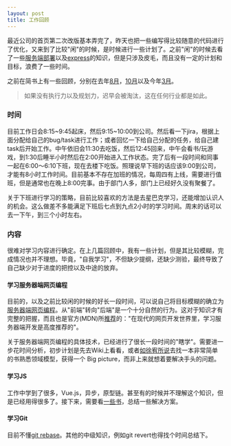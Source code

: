 ```yaml
---
layout: post
title: 工作回顾
---
```


最近公司的首页第二次改版基本弄完了，昨天也把一些编写得比较随意的代码进行了优化，又来到了比较"闲"的时候，是时候进行一些计划了。之前"闲"的时候去看了一些[服务端部署](https://github.com/RuoChen95/imooc-nuxt-study-project)以及[express](https://github.com/RuoChen95/imooc-express-movie-project)的知识，但是只涉及皮毛，而且没有一定的计划和目标，浪费了一些时间。

之前在简书上有一些回顾，分别在去年[8月](https://www.jianshu.com/p/bfd2798924f8)，[10月](https://www.jianshu.com/p/1e9358f4a3db)以及今年[3月](https://www.jianshu.com/p/5ffe75782434)。

> 如果没有执行力以及规划力，迟早会被淘汰，这在任何行业都是如此。

### 时间

目前工作日会8:15~9:45起床，然后9:15~10:00到公司。然后看一下jira，根据上面分配给自己的bug/task进行工作；或者回忆一下给自己分配的任务，给自己建task后开始工作。中午依旧会11:30去吃饭，然后12:45回来，中午会看书/玩游戏，到1:30后睡半小时然后在2:00开始进入工作状态。完了后有一段时间和同事一起在6:00～6:10下班，现在去楼下吃饭。照理说早下班的话应该9:00到公司，才能有8小时工作时间。目前基本不存在加班的情况，每周四有上线，需要进行值班，但是通常也在晚上8:00完事。由于部门人多，部门上已经好久没有聚餐了。

关于下班进行学习的策略，目前比较喜欢的方法是去星巴克学习，还能增加认识人的机会。这么做差不多能满足下班后七点到九点2小时的学习时间。周末的话可以去一下午，到三个小时左右。

### 内容

很难对学习内容进行确定。在上几篇回顾中，我有一些计划，但是其比较模糊，完成情况也并不理想。毕竟，"自我学习"，不但缺少提纲，还缺少测验，最终导致了自己缺少对于进度的把控以及中途的放弃。

#### 学习服务器端网页编程

目前的，以及之前比较闲的时候的好长一段时间，可以说自己将目标模糊的确立为[服务器端网页编程](https://developer.mozilla.org/zh-CN/docs/Learn/Server-side)。从"前端"转向"后端"是一个十分自然的行为。这对于知识才有完整的把握，而且也是官方(MDN)所[推荐](https://developer.mozilla.org/zh-CN/docs/Learn/Server-side)的："在现代的网页开发世界里，学习服务器端开发是高度推荐的"。

关于服务器端网页编程的具体技术，已经进行了很长一段时间的"瞎学"。需要进一步花时间分析，初步计划是先去Wiki上看看，或者[如徐宥所说](https://blog.youxu.info/2012/02/02/software-tools-1/)去找一本非常简单的书熟悉领域模型，获得一个 Big picture，而非上来就想着要解决手头的问题。

#### 学习JS

工作中学到了很多，Vue.js，异步，原型链。甚至有的时候并不理解这个知识，但是已经用得很多了。接下来，需要看[一些书](https://book.douban.com/subject/26351021/)，总结一些解决方案。

#### 学习Git

目前不懂[git rebase](../Git-rebase/)。其他的中级知识，例如git revert也得找个时间总结下。






